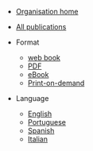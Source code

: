 * [Organisation home](/)
* [All publications](/)

* Format

  * [web book](/)
  * [PDF](/)
  * [eBook](/)
  * [Print-on-demand](/)

* Language

  * [English](/)
  * [Portuguese](/pt/)
  * [Spanish](/es/)
  * [Italian](/it/)
